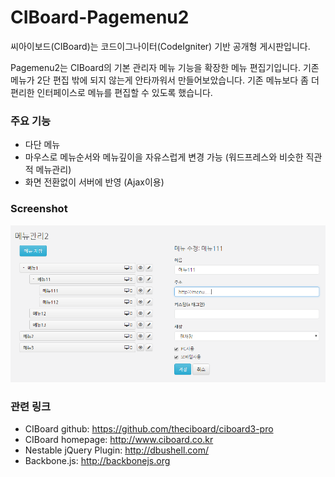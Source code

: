 # CIBoard-Pagemenu2

씨아이보드(CIBoard)는 코드이그나이터(CodeIgniter) 기반 공개형 게시판입니다. 

Pagemenu2는 CIBoard의 기본 관리자 메뉴 기능을 확장한 메뉴 편집기입니다. 기존 메뉴가 2단 편집 밖에 되지 않는게 안타까워서 만들어보았습니다. 기존 메뉴보다 좀 더 편리한 인터페이스로 메뉴를 편집할 수 있도록 했습니다. 

### 주요 기능 

- 다단 메뉴 
- 마우스로 메뉴순서와 메뉴깊이을 자유스럽게 변경 가능 (워드프레스와 비슷한 직관적 메뉴관리)
- 화면 전환없이 서버에 반영 (Ajax이용)

### Screenshot

<img src="./screenshot.png" width="" height=""></img> 

### 관련 링크 
* CIBoard github: https://github.com/theciboard/ciboard3-pro 
* CIBoard homepage: http://www.ciboard.co.kr
* Nestable jQuery Plugin: http://dbushell.com/
* Backbone.js: http://backbonejs.org

